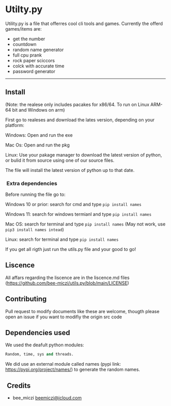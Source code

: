 # Utilty.py

Utility.py is a file that offerres cool cli tools and games.
Currently the offerd games/items are:

- get the number
- countdown
- random name generator
- full cpu prank
- rock paper sciccors
- colck with accurate time
- password generator

---

## Install

(Note: the realese only includes pacakes for x86/64. To run on Linux ARM-64 bit and Windows on arm)

First go to realeses and download the lates version, depending on your platform:

Windows: Open and run the exe

Mac Os: Open and run the pkg

Linux: Use your pakage manager to download the latest version of python, or bulid it from source using one of our source files.

The file will install the latest version of python up to that date.

###  Extra dependencies

Before running the file go to:

Windows 10 or prior: search for cmd and type ```pip install names```

Windows 11: search for windows termianl and type ```pip install names```

Mac OS: search for terminal and type ```pip install names```
(May not work, use ```pip3 install names intead```)

Linux: search for terminal and type ```pip install names```

If you get all rigth just run the utils.py file and your good to go!

## Liscence

All affars regarding the liscence are in the liscence.md files (<https://github.com/bee-miczi/utils.py/blob/main/LICENSE>)

## Contributing

Pull request to modify documents like these are welcome, thougth please open an issue if you want to modifiy the origin src code

## Dependencies used

We used the deafult python modules:

```python
Random, time, sys and threads.
```

We did use an external module called names (pypi link: <https://pypi.org/project/names/>) to generate the random names.

##  Credits

- bee_miczi <beemiczi@icloud.com>
